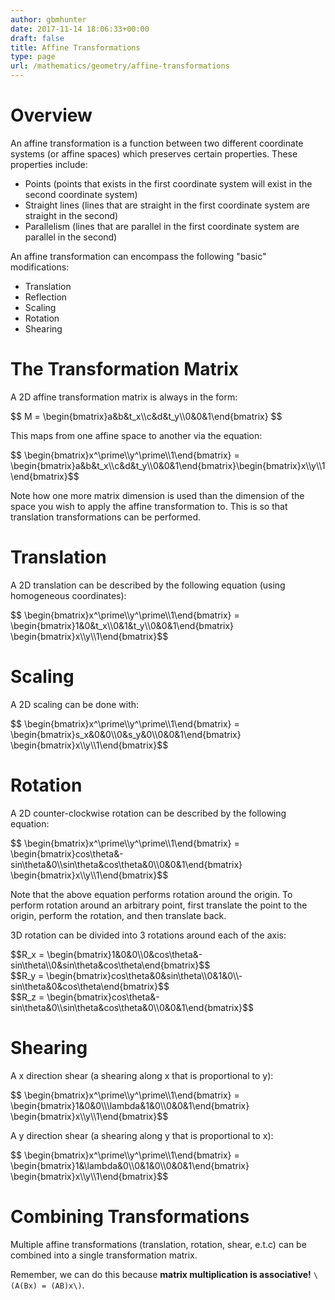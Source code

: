 ```yaml
---
author: gbmhunter
date: 2017-11-14 18:06:33+00:00
draft: false
title: Affine Transformations
type: page
url: /mathematics/geometry/affine-transformations
---
```


# Overview

An affine transformation is a function between two different coordinate systems (or affine spaces) which preserves certain properties. These properties include:

* Points (points that exists in the first coordinate system will exist in the second coordinate system)
* Straight lines (lines that are straight in the first coordinate system are straight in the second)
* Parallelism (lines that are parallel in the first coordinate system are parallel in the second)

An affine transformation can encompass the following "basic" modifications:

* Translation
* Reflection
* Scaling
* Rotation
* Shearing

# The Transformation Matrix

A 2D affine transformation matrix is always in the form:

<div>$$ M = \begin{bmatrix}a&b&t_x\\c&d&t_y\\0&0&1\end{bmatrix} $$</div>

This maps from one affine space to another via the equation:

<div>$$ \begin{bmatrix}x^\prime\\y^\prime\\1\end{bmatrix} = \begin{bmatrix}a&b&t_x\\c&d&t_y\\0&0&1\end{bmatrix}\begin{bmatrix}x\\y\\1\end{bmatrix}$$</div>

Note how one more matrix dimension is used than the dimension of the space you wish to apply the affine transformation to. This is so that translation transformations can be performed.

# Translation

A 2D translation can be described by the following equation (using homogeneous coordinates):

<div>$$ \begin{bmatrix}x^\prime\\y^\prime\\1\end{bmatrix} = \begin{bmatrix}1&0&t_x\\0&1&t_y\\0&0&1\end{bmatrix} \begin{bmatrix}x\\y\\1\end{bmatrix}$$</div>

# Scaling

A 2D scaling can be done with:

<div>$$ \begin{bmatrix}x^\prime\\y^\prime\\1\end{bmatrix} = \begin{bmatrix}s_x&0&0\\0&s_y&0\\0&0&1\end{bmatrix} \begin{bmatrix}x\\y\\1\end{bmatrix}$$</div>

# Rotation

A 2D counter-clockwise rotation can be described by the following equation:

<div>$$ \begin{bmatrix}x^\prime\\y^\prime\\1\end{bmatrix} = \begin{bmatrix}cos\theta&-sin\theta&0\\sin\theta&cos\theta&0\\0&0&1\end{bmatrix} \begin{bmatrix}x\\y\\1\end{bmatrix}$$</div>

Note that the above equation performs rotation around the origin. To perform rotation around an arbitrary point, first translate the point to the origin, perform the rotation, and then translate back.

3D rotation can be divided into 3 rotations around each of the axis:

<div>$$R_x = \begin{bmatrix}1&0&0\\0&cos\theta&-sin\theta\\0&sin\theta&cos\theta\end{bmatrix}$$</div>

<div>$$R_y = \begin{bmatrix}cos\theta&0&sin\theta\\0&1&0\\-sin\theta&0&cos\theta\end{bmatrix}$$</div>

<div>$$R_z = \begin{bmatrix}cos\theta&-sin\theta&0\\sin\theta&cos\theta&0\\0&0&1\end{bmatrix}$$</div>

# Shearing

A x direction shear (a shearing along x that is proportional to y):

<div>$$ \begin{bmatrix}x^\prime\\y^\prime\\1\end{bmatrix} = \begin{bmatrix}1&0&0\\\lambda&1&0\\0&0&1\end{bmatrix} \begin{bmatrix}x\\y\\1\end{bmatrix}$$</div>

A y direction shear (a shearing along y that is proportional to x):

<div>$$ \begin{bmatrix}x^\prime\\y^\prime\\1\end{bmatrix} = \begin{bmatrix}1&\lambda&0\\0&1&0\\0&0&1\end{bmatrix} \begin{bmatrix}x\\y\\1\end{bmatrix}$$</div>

# Combining Transformations

Multiple affine transformations (translation, rotation, shear, e.t.c) can be combined into a single transformation matrix.

Remember, we can do this because **matrix multiplication is associative!** `\(A(Bx) = (AB)x\)`.
